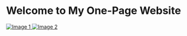 <!DOCTYPE html>
<html lang="en">
<head>
  <meta charset="UTF-8">
  <meta name="viewport" content="width=device-width, initial-scale=1.0">
  <title>My One-Page Website</title>
  <!-- Include necessary CSS for Lightbox2 -->
  <link rel="stylesheet" href="https://cdnjs.cloudflare.com/ajax/libs/lightbox2/2.11.3/css/lightbox.min.css">
  <style>
   
  </style>
</head>
<body>
  <h1>Welcome to My One-Page Website</h1>
  
  <!-- Your content goes here -->
  <div class="gallery">
    <a href="C:\Users\rowen\Downloads\images\one_piece_amv___the_pirate_baseball_king_by_michaelruspro_dehu2sg-fullview.jpg" data-lightbox="image-gallery" data-title="Image 1">
      <img src="C:\Users\rowen\Downloads\images\luffy_and_nami_youtube_thumbnail_amv_by_michaelruspro_de4hrni-fullview.jpg" alt="Image 1">
    </a>
    <a href="images/441056228_843142604521469_6241360184177172441_n.jpg" data-lightbox="image-gallery" data-title="Image 2">
      <img src="C:\Users\rowen\Downloads\images\441056228_843142604521469_6241360184177172441_n.jpg" alt="Image 2">
    </a>
    
  </div>

  <!-- Include necessary JavaScript for Lightbox2 and jQuery -->
  <script src="https://cdnjs.cloudflare.com/ajax/libs/jquery/3.6.0/jquery.min.js"></script>
  <script src="https://cdnjs.cloudflare.com/ajax/libs/lightbox2/2.11.3/js/lightbox.min.js"></script>
</body>
</html>
